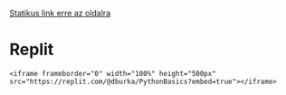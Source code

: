 [Statikus link erre az oldalra](https://bit.uni-corvinus.hu/content/python_basic/test)

<h1>Replit</h1>

```fiddle
<iframe frameborder="0" width="100%" height="500px" src="https://replit.com/@dburka/PythonBasics?embed=true"></iframe>
```